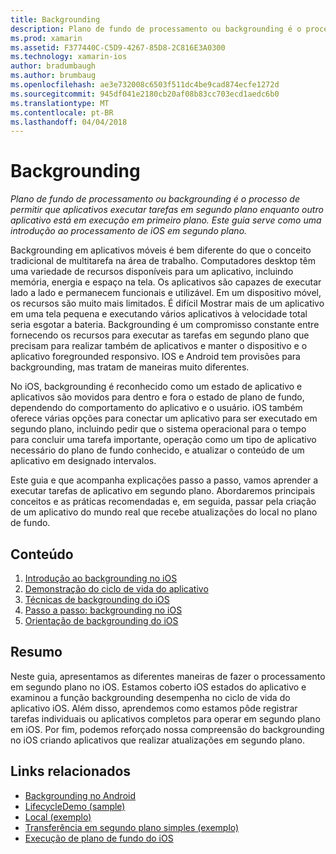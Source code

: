 ```yaml
---
title: Backgrounding
description: Plano de fundo de processamento ou backgrounding é o processo de permitir que aplicativos executar tarefas em segundo plano enquanto outro aplicativo está em execução em primeiro plano. Este guia serve como uma introdução ao processamento de iOS em segundo plano.
ms.prod: xamarin
ms.assetid: F377440C-C5D9-4267-85D8-2C816E3A0300
ms.technology: xamarin-ios
author: bradumbaugh
ms.author: brumbaug
ms.openlocfilehash: ae3e732008c6503f511dc4be9cad874ecfe1272d
ms.sourcegitcommit: 945df041e2180cb20af08b83cc703ecd1aedc6b0
ms.translationtype: MT
ms.contentlocale: pt-BR
ms.lasthandoff: 04/04/2018
---
```

# <a name="backgrounding"></a>Backgrounding

_Plano de fundo de processamento ou backgrounding é o processo de permitir que aplicativos executar tarefas em segundo plano enquanto outro aplicativo está em execução em primeiro plano. Este guia serve como uma introdução ao processamento de iOS em segundo plano._

Backgrounding em aplicativos móveis é bem diferente do que o conceito tradicional de multitarefa na área de trabalho. Computadores desktop têm uma variedade de recursos disponíveis para um aplicativo, incluindo memória, energia e espaço na tela. Os aplicativos são capazes de executar lado a lado e permanecem funcionais e utilizável. Em um dispositivo móvel, os recursos são muito mais limitados. É difícil Mostrar mais de um aplicativo em uma tela pequena e executando vários aplicativos à velocidade total seria esgotar a bateria. Backgrounding é um compromisso constante entre fornecendo os recursos para executar as tarefas em segundo plano que precisam para realizar também de aplicativos e manter o dispositivo e o aplicativo foregrounded responsivo. IOS e Android tem provisões para backgrounding, mas tratam de maneiras muito diferentes.

No iOS, backgrounding é reconhecido como um estado de aplicativo e aplicativos são movidos para dentro e fora o estado de plano de fundo, dependendo do comportamento do aplicativo e o usuário. iOS também oferece várias opções para conectar um aplicativo para ser executado em segundo plano, incluindo pedir que o sistema operacional para o tempo para concluir uma tarefa importante, operação como um tipo de aplicativo necessário do plano de fundo conhecido, e atualizar o conteúdo de um aplicativo em designado intervalos.

Este guia e que acompanha explicações passo a passo, vamos aprender a executar tarefas de aplicativo em segundo plano. Abordaremos principais conceitos e as práticas recomendadas e, em seguida, passar pela criação de um aplicativo do mundo real que recebe atualizações do local no plano de fundo.

## <a name="contents"></a>Conteúdo

1.  [Introdução ao backgrounding no iOS](~/ios/app-fundamentals/backgrounding/introduction-to-backgrounding-in-ios.md)
1.  [Demonstração do ciclo de vida do aplicativo](~/ios/app-fundamentals/backgrounding/application-lifecycle-demo.md)
1.  [Técnicas de backgrounding do iOS](~/ios/app-fundamentals/backgrounding/ios-backgrounding-techniques/index.md)
1.  [Passo a passo: backgrounding no iOS](~/ios/app-fundamentals/backgrounding/ios-backgrounding-walkthroughs/index.md)
1.  [Orientação de backgrounding do iOS](~/ios/app-fundamentals/backgrounding/ios-backgrounding-guidance.md)

## <a name="summary"></a>Resumo

Neste guia, apresentamos as diferentes maneiras de fazer o processamento em segundo plano no iOS. Estamos coberto iOS estados do aplicativo e examinou a função backgrounding desempenha no ciclo de vida do aplicativo iOS. Além disso, aprendemos como estamos pôde registrar tarefas individuais ou aplicativos completos para operar em segundo plano em iOS. Por fim, podemos reforçado nossa compreensão do backgrounding no iOS criando aplicativos que realizar atualizações em segundo plano.



## <a name="related-links"></a>Links relacionados

- [Backgrounding no Android](~/android/app-fundamentals/services/index.md)
- [LifecycleDemo (sample)](https://developer.xamarin.com/samples/monotouch/LifecycleDemo/)
- [Local (exemplo)](https://developer.xamarin.com/samples/monotouch/Location/)
- [Transferência em segundo plano simples (exemplo)](https://developer.xamarin.com/samples/monotouch/SimpleBackgroundTransfer/)
- [Execução de plano de fundo do iOS](https://developer.apple.com/library/ios/documentation/iPhone/Conceptual/iPhoneOSProgrammingGuide/BackgroundExecution/BackgroundExecution.html)
